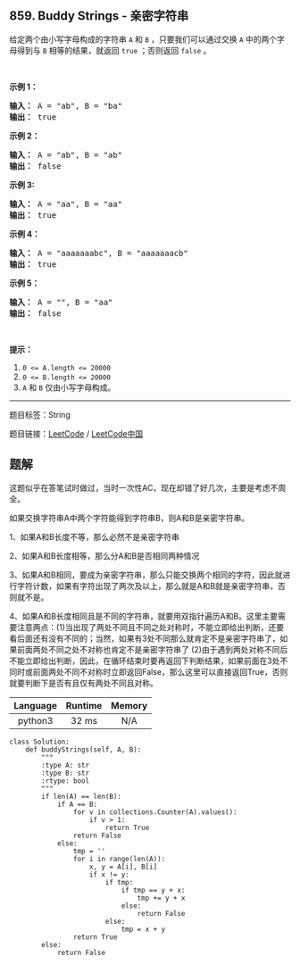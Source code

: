 ## 859. Buddy Strings - 亲密字符串

<!--If you want to use the English description, use `question.content` instead-->

<p>给定两个由小写字母构成的字符串&nbsp;<code>A</code>&nbsp;和&nbsp;<code>B</code>&nbsp;，只要我们可以通过交换 <code>A</code> 中的两个字母得到与 <code>B</code> 相等的结果，就返回&nbsp;<code>true</code>&nbsp;；否则返回 <code>false</code> 。</p>

<p>&nbsp;</p>

<p><strong>示例 1：</strong></p>

<pre><strong>输入： </strong>A = &quot;ab&quot;, B = &quot;ba&quot;
<strong>输出： </strong>true
</pre>

<p><strong>示例 2：</strong></p>

<pre><strong>输入： </strong>A = &quot;ab&quot;, B = &quot;ab&quot;
<strong>输出： </strong>false
</pre>

<p><strong>示例 3:</strong></p>

<pre><strong>输入： </strong>A = &quot;aa&quot;, B = &quot;aa&quot;
<strong>输出： </strong>true
</pre>

<p><strong>示例 4：</strong></p>

<pre><strong>输入： </strong>A = &quot;aaaaaaabc&quot;, B = &quot;aaaaaaacb&quot;
<strong>输出： </strong>true
</pre>

<p><strong>示例 5：</strong></p>

<pre><strong>输入： </strong>A = &quot;&quot;, B = &quot;aa&quot;
<strong>输出： </strong>false
</pre>

<p>&nbsp;</p>

<p><strong>提示：</strong></p>

<ol>
	<li><code>0 &lt;= A.length &lt;= 20000</code></li>
	<li><code>0 &lt;= B.length &lt;= 20000</code></li>
	<li><code>A</code>&nbsp;和&nbsp;<code>B</code>&nbsp;仅由小写字母构成。</li>
</ol>



-----

题目标签：String

题目链接：[LeetCode](https://leetcode.com/problems/buddy-strings/description/)  /  [LeetCode中国](https://leetcode-cn.com/problems/buddy-strings/description/)

## 题解

这题似乎在答笔试时做过，当时一次性AC，现在却错了好几次，主要是考虑不周全。

如果交换字符串A中两个字符能得到字符串B，则A和B是亲密字符串。

1、如果A和B长度不等，那么必然不是亲密字符串

2、如果A和B长度相等，那么分A和B是否相同两种情况

3、如果A和B相同，要成为亲密字符串，那么只能交换两个相同的字符，因此就进行字符计数，如果有字符出现了两次及以上，那么就是A和B就是亲密字符串，否则就不是。

4、如果A和B长度相同且是不同的字符串，就要用双指针遍历A和B。这里主要需要注意两点：(1)当出现了两处不同且不同之处对称时，不能立即给出判断，还要看后面还有没有不同的；当然，如果有3处不同那么就肯定不是亲密字符串了，如果前面两处不同之处不对称也肯定不是亲密字符串了 (2)由于遇到两处对称不同后不能立即给出判断，因此，在循环结束时要再返回下判断结果，如果前面在3处不同时或前面两处不同不对称时立即返回False，那么这里可以直接返回True，否则就要判断下是否有且仅有两处不同且对称。



| Language | Runtime | Memory |
|:---:|:---:|:---:|
| python3  | 32  ms | N/A |

```python3
class Solution:
    def buddyStrings(self, A, B):
        """
        :type A: str
        :type B: str
        :rtype: bool
        """
        if len(A) == len(B):
            if A == B:
                for v in collections.Counter(A).values():
                    if v > 1:
                        return True
                return False
            else:
                tmp = ''
                for i in range(len(A)):
                    x, y = A[i], B[i]
                    if x != y:
                        if tmp:
                            if tmp == y + x:
                                tmp += y + x
                            else:
                                return False
                        else:
                            tmp = x + y
                return True
        else:
            return False
```
